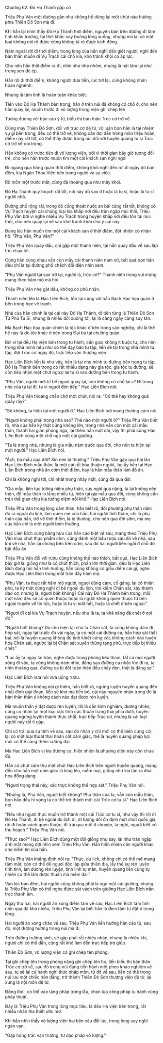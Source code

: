 




Chương 62: Đô Hạ Thành gặp cố


Triệu Phụ Vân một đường gần như không hề dừng lại một chút nào hướng phía Thiên Đô Sơn mà đi.

Khi hắn lại nhìn thấy Đô Hạ Thành thời điểm, nguyên bản trên đường đi tâm tình khẩn trương, tại thời khắc này buông lỏng xuống, nhưng mà lại có một loại không nói rõ được cũng không tả rõ được kích động.

Năm ngoái rời đi thời điểm, trong lòng của hắn nghĩ đến giết người, nghĩ đến bản thân muốn đi Vụ Trạch cái chỗ kia, khó tránh khỏi có áp lực.

Cho nên hắn thời điểm ra đi, nhìn như nhẹ nhõm, nhưng là nội tâm lại như trọng sơn đè ép.

Hắn rời đi thời điểm, không người đưa tiễn, lúc trở lại, cũng không nhân hoan nghênh.

Nhưng là tâm tình là hoàn toàn khác biệt.

Tiến vào Đô Hạ Thành bên trong, hắn ở trên núi đã không có chỗ ở, cho nên hắn quay lại, muốn trước đi vô lượng trong viện ghi chép tên

Tương đương với báo cáo ý tứ, biểu thị bản thân Trúc cơ trở về.

Cũng may Thiên Đô Sơn, đối với trúc cơ đệ tử, vô luận bọn hắn là tại nhiệm vụ gì bên trong, đều có thể trở về, không cần đợi đến trong môn triệu hoán, điểm này rất tốt, có thể thấy được trong núi đối với huyền quang tu sĩ Trúc cơ trở về coi trọng.

Hắn không có trước tiên đi vô lượng viện, bởi vì thời gian bây giờ tương đối trễ, cho nên hắn trước muốn tìm một cái khách sạn nghỉ ngơi

Đi ngang qua hồng quán thời điểm, không khỏi nghĩ đến rời đi ngày đó ban đêm, kia Ngân Thoa Viện bên trong người và sự việc.

Rõ mồn một trước mắt, cũng đã thoảng qua như mây khói.

Đô Hạ Thành quy hoạch rất tốt, nơi này dù sao ở hoặc là tu sĩ, hoặc là tu sĩ người nhà.

Đường phố rộng rãi, trong đó cống thoát nước an bài cũng rất tốt, không có Vụ Trạch huyện cái chủng loại kia khắp nơi đều tràn ngập mùi thối, Triệu Phụ Vân bởi vì nghe nhiều Vụ Trạch trong huyện khắp nơi đều tồn tại mùi thối, cho nên quay lại về sau khó tránh khỏi chú ý cái này.

Đang lúc hắn muốn tìm một cái khách sạn ở thời điểm, đột nhiên có nhân hô: "Phụ Vân, Phụ Vân?"

Triệu Phụ Vân quay đầu, chỉ gặp một thanh niên, tại hắn quay đầu về sau lập tức chạy tới.

Cùng hắn cùng nhau vẫn còn mấy cái thanh niên nam nữ, bất quá bọn hắn đều chỉ là tại đường phố chếch đối diện nhìn xem.

"Phụ Vân ngươi tại sao trở lại, ngươi là, trúc cơ?" Thanh niên trong vui mừng mang theo hâm mộ mà hỏi.

Triệu Phụ Vân nhẹ gật đầu, không có phủ nhận.

Thanh niên tên là Hạc Liên Bích, tồn tại cùng với hắn Bạch Hạc họa quán ở bên trong học vẽ tranh.

Nhà của hắn chính là tại cái này Đô Hạ Thành, tổ tiên từng là Thiên Đô Sơn Tử Phủ Tu Sĩ, nhưng là nhiều đời xuống tới, lại là càng ngày càng suy tàn.

Mà Bạch Hạc họa quán chính là tộc khác ở bên trong sản nghiệp, chỉ là thế hệ này là do tộc khác ở bên trong Đại bá tại chưởng quản.

Bởi vì tại đều Hạ viện bên trong tu hành, cần giao không ít buộc tu, cho nên trong nhà mình nếu như có thể dạy bảo tu tập, liền sẽ tại trong nhà mình tu tập, đợi Trúc cơ ngày đó, trực tiếp vào thượng viện.

Hạc Liên Bích liền là như vậy, hắn là tại nhà mình tu đường bên trong tu tập, Đô Hạ Thành bên trong có rất nhiều dạng này gia tộc, gia tộc tu đường, sẽ còn tiếp nhận một chút ngoại lai tu sĩ vào đường bên trong tu hành.

"Phụ Vân, ngươi mới từ bề ngoài quay lại, còn không có chỗ lại a? Đi trong nhà của ta lại đi, ta vì ngươi đón tiếp." Hạc Liên Bích nói.

Triệu Phụ Vân thoáng chần chờ một chút, nói ra: "Có thể hay không quá quấy rầy?"

"Sẽ không, ta hiện tại một người ở." Hạc Liên Bích hơi mang thương cảm nói.

"Ngươi không phải trong nhà sao? Thế nào một người ở?" Triệu Phụ Vân biết rõ, nhà của hắn kỳ thật cũng không lớn, trong nhà vẫn còn một cái mẫu thân, thành hai gian phòng ngủ, lại thêm hắn một cái, vậy thì phải cùng Hạc Liên Bích cùng một chỗ ngủ một cái giường.

"Ta là trong nhà, nhưng là gia mẫu năm trước qua đời, cho nên ta hiện tại một người." Hạc Liên Bích nói.

"Ách, bá mẫu qua đời? Xin nén bi thương." Triệu Phụ Vân gặp qua hai lần Hạc Liên Bích mẫu thân, là một cái rất hòa thuận người, lúc ấy hắn tại Hạc Liên Bích trong nhà ăn cơm thời điểm, hay là hắn mẫu thân làm đồ ăn.

Chỉ là không nghĩ tới, chỉ nhất trong nháy mắt, cũng đã qua đời.

"Gia mẫu, liên tục tưởng niệm phụ thân, suy nghĩ quá nặng, ta lại không nên thân, để mẫu thân lo lắng nhiều tư, hiện tại gia mẫu qua đời, cũng không cần trên thế gian chịu kia tưởng niệm nỗi khổ." Hạc Liên Bích nói.

Triệu Phụ Vân trong lòng cảm thán, hắn biết rõ, đối phương phụ thân năm đó ra ngoài du lịch, làm quen mẹ của hắn, hai người tình thâm, chỉ là phụ thân của hắn, trở về thời điểm, là bị thương, cho nên qua đời sớm, mà mẹ của hắn chỉ là một người bình thường.

Hạc Liên Bích cùng bằng hữu của hắn cáo biệt về sau, mang theo Triệu Phụ Vân mua chút thực phẩm chín, cũng đánh một bầu rượu sau đó về nhà, sau khi về nhà, hắn lại chưng bên trên cơm, sau đó hai người liền ngồi ở chỗ đó bắt đầu ăn.

Triệu Phụ Vân đối với rượu cũng không thế nào thích, bất quá, Hạc Liên Bích bây giờ lại giống như là có chút thích, phần lớn thời gian, đều là Hạc Liên Bích đang hỏi hắn tình huống, hắn cũng không có giấu diếm cái gì, nghe được Hạc Liên Bích trong mắt tràn đầy hâm mộ.

"Phụ Vân, ta thực rất hâm mộ ngươi, ngươi dũng cảm, cố gắng, lại có thiên phú, ta kỳ thật cũng nghĩ đi bề ngoài du lịch, tìm kiếm Chân sát, xây thành đạo cơ, nhưng là, ngươi biết không? Cái này Đô Hạ Thành bên trong, mỗi một năm đều sẽ có quen thuộc hoặc là người không quen thuộc từ bên ngoài truyền về tin tức, hoặc là tu vi mất hết, hoặc là chết ở bên ngoài."

"Ngươi đi cái kia Vụ Trạch huyện, nếu như là ta, ta khả năng đã chết ở nơi đó."

"Ngươi biết không? Dù cho hiện tại cho ta Chân sát, ta cũng không dám đi hợp sát, ngay tại trước đó vài ngày, ta có một cái đường ca, hắn hợp sát thất bại, nói là huyền quang không đủ tinh khiết cứng cỏi, không cách nào luyện hóa Chân sát, ngược lại bị Chân sát xuyên thủng tạng phủ, trực tiếp bị thiêu chết."

"Lúc ấy ta ngay tại trận, nghe được trong phòng kêu thảm, tất cả mọi người xông đi vào, ta cũng không dám nhìn, đằng sau đường ca nhấc lúc đi ra, ta nhìn thoáng qua, đường ca bị đốt toàn thân đều cháy đen, thật là đáng sợ."

Hạc Liên Bích vừa nói vừa uống rượu.

Triệu Phụ Vân không nói gì thêm, hắn biết rõ, ngưng luyện huyền quang đến nhất định giai đoạn, liền sẽ khó mà tiến bộ, cái này nguyên nhân trong đó là bản thân thần ý không cách nào đạt được rèn luyện.

Mà muốn thần ý đạt được rèn luyện, thì là cần kinh nghiệm, đương nhiên, cũng có nhân tại một loại cực tĩnh cực thuần trạng thái phía dưới, huyền quang ngưng luyện thành thực chất, trực tiếp Trúc cơ, nhưng là cái loại người này rất ít gặp.

Chỉ có trải qua sự tình về sau, sau đó nhân ý chí mới có thể biến cứng cỏi, lại có một loại thoát thai hoán cốt cảm giác, thế là huyền quang pháp lực mới có thể càng thêm cường đại.

Mà Hạc Liên Bích vị kia đường ca, hiển nhiên là phương diện này còn chưa đủ.

Hắn có chút cảm thụ một chút Hạc Liên Bích trên người huyền quang, mang đến cho hắn một cảm giác là lỏng lẻo, mềm mại, giống như kia tản ra đóa hoa đồng dạng.

"Ngươi trạng thái này, xác thực không thể hợp sát." Triệu Phụ Vân nói.

"Nhưng là, Phụ Vân, ngươi biết không? Phụ thân của ta, vẫn còn mẫu thân, bọn hắn đều hi vọng ta có thể trở thành một cái Trúc cơ tu sĩ." Hạc Liên Bích nói.

"Nếu như ngươi thực muốn trở thành một cái Trúc cơ tu sĩ, như vậy thì rời đi Đô Hạ Thành, đi bề ngoài du lịch đi, đi tương đối ổn định một chút quốc gia, rời đi hoàn cảnh quen thuộc, đi trải qua một ít chuyện, ta nghĩ, ngươi biết có thu hoạch." Triệu Phụ Vân nói.

"Thực sao?" Hạc Liên Bích dùng một đôi giống như say, lại như tràn ngập ánh mắt mong đợi nhìn xem Triệu Phụ Vân. Hắn hiển nhiên cần người khác cho niềm tin của hắn.

Triệu Phụ Vân khẳng định nói ra: "Thực, du lịch, không chỉ có thể mở mang tầm mắt, còn có thể để ngươi độc lập giữa thiên địa, lấy thế sự rèn luyện tính tình, âm dương rèn luyện, tính linh tự mãn, huyền quang liền cũng tự nhiên có thể làm được thuần mà mềm dai."

Vào lúc ban đêm, hai người cũng không phải là ngủ một cái giường, nhưng là Triệu Phụ Vân có thể nghe được sát vách trên giường Hạc Liên Bích trằn trọc thanh âm.

Ngày thứ hai, hai người ăn xong điểm tâm về sau, Hạc Liên Bích tâm tình nhìn qua đã khá nhiều, Triệu Phụ Vân lại biết hắn là đem tâm tư đặt ở trong lòng.

Hai người ăn xong cháo về sau, Triệu Phụ Vân liền hướng hắn cáo từ, sau đó, một đường hướng trong núi mà đi.

Trên đường trường sinh, sẽ gặp phải rất nhiều nhân, nhưng là nhiều khi, ngươi chỉ có thể dẫn, cũng rất khó làm đến trực tiếp trợ giúp.

Thiên Đô Sơn, vô lượng viện có ghi chép tên phòng.

Tại ghi chép tên trong phòng nặng ghi chép tên họ, liền biểu thị bản thân Trúc cơ trở về, sau đó trong núi đang tiến hành một phen khảo nghiệm về sau, tự sẽ lại cử hành nghi thức nhập môn, từ đó về sau, liền có thể trong núi lưu một chiếc hồn đăng, trở thành Thiên Đô Sơn thượng viện đệ tử, lại xưng là nội môn đệ tử.

Đồng thời, có thể vào tàng pháp trong lầu, chọn lựa công pháp tu hành cùng pháp thuật.

Đây là Triệu Phụ Vân trong lòng mục tiêu, là đều Hạ viện bên trong, rất nhiều nhân tha thiết ước mơ.

Khi hắn nhìn thấy vô lượng viện hai bên câu đối lúc, trong lòng suy nghĩ ngàn vạn.

"Gặp hồng trần vạn trượng, tư đạo pháp vô lượng."




